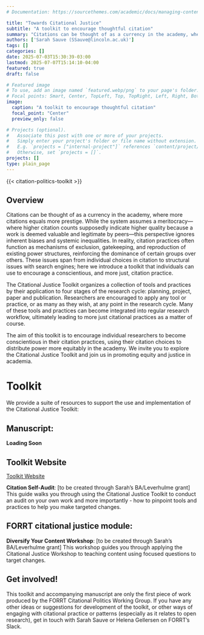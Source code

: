 ```yaml
---
# Documentation: https://sourcethemes.com/academic/docs/managing-content/

title: "Towards Citational Justice"
subtitle: "A toolkit to encourage thoughtful citation"
summary: "Citations can be thought of as a currency in the academy, where more citations equals more prestige. While the system assumes a meritocracy—where higher citation counts supposedly indicate higher quality because a work is deemed valuable and legitimate by peers—this perspective ignores inherent biases and systemic inequalities."
authors: ['Sarah Sauve (SSauve@lincoln.ac.uk)']
tags: []
categories: []
date: 2025-07-03T15:30:39-03:00
lastmod: 2025-07-07T15:14:10-04:00
featured: true
draft: false

# Featured image
# To use, add an image named `featured.webp/png` to your page's folder.
# Focal points: Smart, Center, TopLeft, Top, TopRight, Left, Right, BottomLeft, Bottom, BottomRight.
image:
  caption: "A toolkit to encourage thoughtful citation"
  focal_point: "Center"
  preview_only: false

# Projects (optional).
#   Associate this post with one or more of your projects.
#   Simply enter your project's folder or file name without extension.
#   E.g. `projects = ["internal-project"]` references `content/project/deep-learning/index.md`.
#   Otherwise, set `projects = []`.
projects: []
type: plain_page
---
```


{{< citation-politics-toolkit >}}

## Overview

Citations can be thought of as a currency in the academy, where more citations equals more prestige. While the system assumes a meritocracy—where higher citation counts supposedly indicate higher quality because a work is deemed valuable and legitimate by peers—this perspective ignores inherent biases and systemic inequalities. In reality, citation practices often function as mechanisms of exclusion, gatekeeping, and reproduction of existing power structures, reinforcing the dominance of certain groups over others. These issues span from individual choices in citation to structural issues with search engines; here we introduce a toolkit that individuals can use to encourage a conscientious, and more just, citation practice.

The Citational Justice Toolkit organizes a collection of tools and practices by their application to four stages of the research cycle: planning, project, paper and publication. Researchers are encouraged to apply any tool or practice, or as many as they wish, at any point in the research cycle. Many of these tools and practices can become integrated into regular research workflow, ultimately leading to more just citational practices as a matter of course.

The aim of this toolkit is to encourage individual researchers to become conscientious in their citation practices, using their citation choices to distribute power more equitably in the academy. We invite you to explore the Citational Justice Toolkit and join us in promoting equity and justice in academia.

# Toolkit

We provide a suite of resources to support the use and implementation of the Citational Justice Toolkit:

## Manuscript: 

**Loading Soon**

## Toolkit Website

<a href="/citation-politics/toolkit/" class="btn btn-primary py-2 m-1 btn-lg" style="line-height:1;border-radius:6px">Toolkit Website</a>


**Citation Self-Audit**: [to be created through Sarah’s BA/Leverhulme grant] This guide walks you through using the Citational Justice Toolkit to conduct an audit on your own work and more importantly - how to pinpoint tools and practices to help you make targeted changes.

## FORRT citational justice module: 

**Diversify Your Content Workshop**: [to be created through Sarah’s BA/Leverhulme grant] This workshop guides you through applying the Citational Justice Workshop to teaching content using focused questions to target changes.

## Get involved!

This toolkit and accompanying manuscript are only the first piece of work produced by the FORRT Citational Politics Working Group. If you have any other ideas or suggestions for development of the toolkit, or other ways of engaging with citational practice or patterns (especially as it relates to open research), get in touch with Sarah Sauve or Helena Gellersen on FORRT’s Slack.
